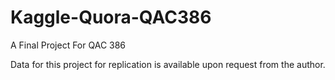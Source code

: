 # Kaggle-Quora-QAC386
A Final Project For QAC 386

Data for this project for replication is available upon request from the author.

